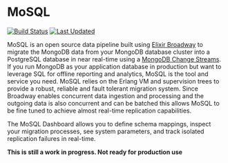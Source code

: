 # MoSQL

[![Build Status](https://github.com/narup/mosql/actions/workflows/elixir.yml/badge.svg)](https://github.com/narup/mosql/actions/workflows/elixir.yml)
[![Last Updated](https://img.shields.io/github/last-commit/narup/mosql.svg)](https://github.com/narup/mosql/commits/master)

MoSQL is an open source data pipeline built using [Elixir Broadway](https://elixir-broadway.org/) to migrate the MongoDB data from your MongoDB database cluster into a PostgreSQL database in near real-time using a [MongoDB Change Streams](https://www.mongodb.com/docs/manual/changeStreams/). If you run MongoDB as your application database in production but want to leverage SQL for offline reporting and analytics, MoSQL is the tool and service you need. MoSQL relies on the Erlang VM and supervision trees to provide a robust, reliable and fault tolerant migration system. Since Broadway enables concurrent data ingestion and processing and the outgoing data is also concurrent and can be batched this allows MoSQL to be fine tuned to achieve almost real-time replication capabilities.

The MoSQL Dashboard allows you to define schema mappings, inspect your migration processes, see system parameters, and track isolated replication failures in real-time.

**This is still a work in progress. Not ready for production use** 
